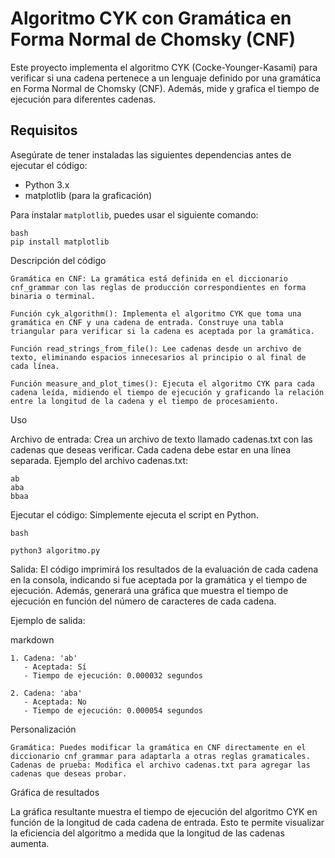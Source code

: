 # Algoritmo CYK con Gramática en Forma Normal de Chomsky (CNF)

Este proyecto implementa el algoritmo CYK (Cocke-Younger-Kasami) para verificar si una cadena pertenece a un lenguaje definido por una gramática en Forma Normal de Chomsky (CNF). Además, mide y grafica el tiempo de ejecución para diferentes cadenas.

## Requisitos

Asegúrate de tener instaladas las siguientes dependencias antes de ejecutar el código:

- Python 3.x
- matplotlib (para la graficación)

Para instalar `matplotlib`, puedes usar el siguiente comando:

    bash
    pip install matplotlib


Descripción del código

    Gramática en CNF: La gramática está definida en el diccionario cnf_grammar con las reglas de producción correspondientes en forma binaria o terminal.

    Función cyk_algorithm(): Implementa el algoritmo CYK que toma una gramática en CNF y una cadena de entrada. Construye una tabla triangular para verificar si la cadena es aceptada por la gramática.

    Función read_strings_from_file(): Lee cadenas desde un archivo de texto, eliminando espacios innecesarios al principio o al final de cada línea.

    Función measure_and_plot_times(): Ejecuta el algoritmo CYK para cada cadena leída, midiendo el tiempo de ejecución y graficando la relación entre la longitud de la cadena y el tiempo de procesamiento.

Uso

Archivo de entrada: Crea un archivo de texto llamado cadenas.txt con las cadenas que deseas verificar. Cada cadena debe estar en una línea separada.
Ejemplo del archivo cadenas.txt:

    ab
    aba
    bbaa

Ejecutar el código: Simplemente ejecuta el script en Python.

    bash
  
    python3 algoritmo.py

Salida: El código imprimirá los resultados de la evaluación de cada cadena en la consola, indicando si fue aceptada por la gramática y el tiempo de ejecución. Además, generará una gráfica que muestra el tiempo de ejecución en función del número de caracteres de cada cadena.

Ejemplo de salida:

markdown

    1. Cadena: 'ab'
       - Aceptada: Sí
       - Tiempo de ejecución: 0.000032 segundos

    2. Cadena: 'aba'
       - Aceptada: No
       - Tiempo de ejecución: 0.000054 segundos

Personalización

    Gramática: Puedes modificar la gramática en CNF directamente en el diccionario cnf_grammar para adaptarla a otras reglas gramaticales.
    Cadenas de prueba: Modifica el archivo cadenas.txt para agregar las cadenas que deseas probar.

Gráfica de resultados

La gráfica resultante muestra el tiempo de ejecución del algoritmo CYK en función de la longitud de cada cadena de entrada. Esto te permite visualizar la eficiencia del algoritmo a medida que la longitud de las cadenas aumenta.
